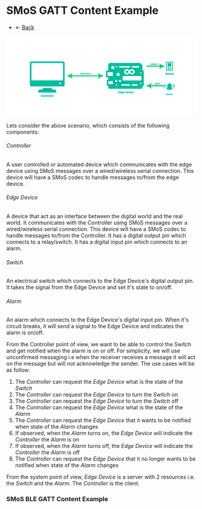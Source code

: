 # SMoS GATT Content Example

* <- [Back](README.md)

![Simple GPIO Setup](images/smos_example.png)

Lets consider the above scenario, which consists of the following components:

###### Controller

A user controlled or automated device which communicates with the edge device using SMoS messages over a wired/wireless serial connection.
This device will have a SMoS codec to handle messages to/from the edge device.

###### Edge Device

A device that act as an interface between the digital world and the real world.
It communicates with the Controller using SMoS messages over a wired/wireless serial connection.
This device will have a SMoS codec to handle messages to/from the Controller.
It has a digital output pin which connects to a relay/switch.
It has a digital input pin which connects to an alarm.

###### Switch

An electrical switch which connects to the Edge Device's digital output pin.
It takes the signal from the Edge Device and set it's state to on/off.

###### Alarm

An alarm which connects to the Edge Device's digital input pin.
When it's circuit breaks, it will send a signal to the Edge Device and indicates the alarm is on/off.

From the Controller point of view, we want to be able to control the Switch and get notified when the alarm is on or off.
For simplicity, we will use unconfirmed messaging i.e when the receiver receives a message it will act on the message but will not acknowledge the sender.
The use cases will be as follow:

1. The *Controller* can request the *Edge Device* what is the state of the *Switch*
2. The *Controller* can request the *Edge Device* to turn the *Switch* on
3. The *Controller* can request the *Edge Device* to turn the *Switch* off
4. The *Controller* can request the *Edge Device* what is the state of the *Alarm*
5. The *Controller* can request the *Edge Device* that it wants to be notified when state of the *Alarm* changes
6. If observed, when the *Alarm* turns on, the *Edge Device* will indicate the *Controller* the *Alarm* is on
7. If observed, when the *Alarm* turns off, the *Edge Device* will indicate the *Controller* the *Alarm* is off
8. The *Controller* can request the *Edge Device* that it no longer wants to be notified when state of the *Alarm* changes

From the system point of view, *Edge Device* is a server with 2 resources i.e. the *Switch* and the *Alarm*.
The *Controller* is the client.

### SMoS BLE GATT Content Example